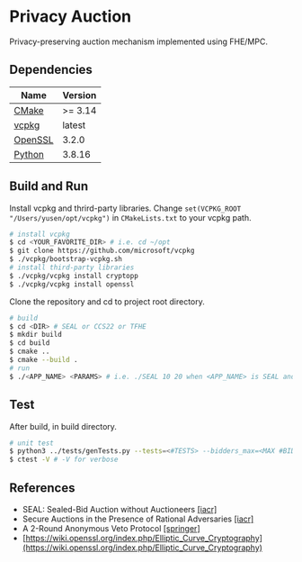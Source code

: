 Privacy Auction
=====

Privacy-preserving auction mechanism implemented using FHE/MPC.

Dependencies
-----

| Name | Version |
| --- | --- |
| [CMake](https://cmake.org/) | >= 3.14 |
| [vcpkg](https://github.com/microsoft/vcpkg) | latest |
| [OpenSSL](https://www.openssl.org/) | 3.2.0 |
| [Python](https://www.python.org/) | 3.8.16 |

Build and Run
-----

Install vcpkg and thrird-party libraries. Change `set(VCPKG_ROOT "/Users/yusen/opt/vcpkg")` in `CMakeLists.txt` to your vcpkg path.

```bash
# install vcpkg
$ cd <YOUR_FAVORITE_DIR> # i.e. cd ~/opt
$ git clone https://github.com/microsoft/vcpkg
$ ./vcpkg/bootstrap-vcpkg.sh
# install third-party libraries
$ ./vcpkg/vcpkg install cryptopp
$ ./vcpkg/vcpkg install openssl
```

Clone the repository and cd to project root directory.

```bash
# build
$ cd <DIR> # SEAL or CCS22 or TFHE
$ mkdir build
$ cd build
$ cmake ..
$ cmake --build .
# run
$ ./<APP_NAME> <PARAMS> # i.e. ./SEAL 10 20 when <APP_NAME> is SEAL and <PARAMS> are 10 and 20
```

Test
-----

After build, in build directory.

```bash
# unit test
$ python3 ../tests/genTests.py --tests=<#TESTS> --bidders_max=<MAX #BIDDERS> --bitslen_max=<MAX LEN(BIDS IN BINARY)> # i.e. --tests=100 --bidders_max=20 --bitslen_max=32
$ ctest -V # -V for verbose
```

References
-----

* SEAL: Sealed-Bid Auction without Auctioneers [[iacr]](https://eprint.iacr.org/2019/1332)
* Secure Auctions in the Presence of Rational Adversaries [[iacr]](https://eprint.iacr.org/2022/1541)
* A 2-Round Anonymous Veto Protocol [[springer]](https://link.springer.com/chapter/10.1007/978-3-642-04904-0_28)
* [https://wiki.openssl.org/index.php/Elliptic_Curve_Cryptography](https://wiki.openssl.org/index.php/Elliptic_Curve_Cryptography)
